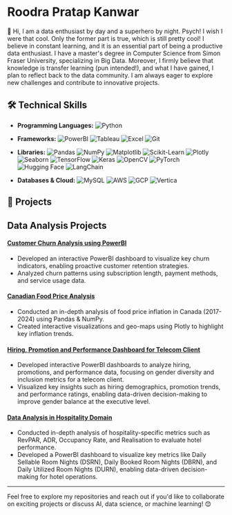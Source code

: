 # Roodra Pratap Kanwar

👋 Hi, I am a data enthusiast by day and a superhero by night. Psych! I wish I were that cool. Only the former part is true, which is still pretty cool! I believe in constant learning, and it is an essential part of being a productive data enthusiast. I have a master's degree in Computer Science from Simon Fraser University, specializing in Big Data. Moreover, I firmly believe that knowledge is transfer learning (pun intended!), and what I have gained, I plan to reflect back to the data community. I am always eager to explore new challenges and contribute to innovative projects.

## 🛠️ Technical Skills

- **Programming Languages:** 
  ![Python](https://img.shields.io/badge/Python-3776AB?style=for-the-badge&logo=python&logoColor=white)
  
- **Frameworks:** 
  ![PowerBI](https://img.shields.io/badge/PowerBI-F2C811?style=for-the-badge&logo=powerbi&logoColor=black)
  ![Tableau](https://img.shields.io/badge/Tableau-E97627?style=for-the-badge&logo=tableau&logoColor=white)
  ![Excel](https://img.shields.io/badge/Excel-217346?style=for-the-badge&logo=microsoftexcel&logoColor=white)
  ![Git](https://img.shields.io/badge/Git-F05032?style=for-the-badge&logo=git&logoColor=white)

- **Libraries:** 
  ![Pandas](https://img.shields.io/badge/Pandas-150458?style=for-the-badge&logo=pandas&logoColor=white)
  ![NumPy](https://img.shields.io/badge/NumPy-013243?style=for-the-badge&logo=numpy&logoColor=white)
  ![Matplotlib](https://img.shields.io/badge/Matplotlib-11557C?style=for-the-badge&logo=matplotlib&logoColor=white)
  ![Scikit-Learn](https://img.shields.io/badge/ScikitLearn-F7931E?style=for-the-badge&logo=scikitlearn&logoColor=white)
  ![Plotly](https://img.shields.io/badge/Plotly-3F4F75?style=for-the-badge&logo=plotly&logoColor=white)
  ![Seaborn](https://img.shields.io/badge/Seaborn-3776AB?style=for-the-badge&logo=python&logoColor=white)
  ![TensorFlow](https://img.shields.io/badge/TensorFlow-FFA800?style=for-the-badge&logo=tensorflow&logoColor=white)
  ![Keras](https://img.shields.io/badge/Keras-D00000?style=for-the-badge&logo=keras&logoColor=white)
  ![OpenCV](https://img.shields.io/badge/OpenCV-5C3EE8?style=for-the-badge&logo=opencv&logoColor=white)
  ![PyTorch](https://img.shields.io/badge/PyTorch-EE4C2C?style=for-the-badge&logo=pytorch&logoColor=white)
  ![Hugging Face](https://img.shields.io/badge/HuggingFace-FFD21E?style=for-the-badge&logo=huggingface&logoColor=black)
  ![LangChain](https://img.shields.io/badge/LangChain-000000?style=for-the-badge&logo=langchain&logoColor=white)

- **Databases & Cloud:** 
  ![MySQL](https://img.shields.io/badge/MySQL-4479A1?style=for-the-badge&logo=mysql&logoColor=white)
  ![AWS](https://img.shields.io/badge/AWS-232F3E?style=for-the-badge&logo=amazonaws&logoColor=white)
  ![GCP](https://img.shields.io/badge/Google_Cloud-4285F4?style=for-the-badge&logo=googlecloud&logoColor=white)
  ![Vertica](https://img.shields.io/badge/Vertica-000000?style=for-the-badge&logo=vertica&logoColor=white)
          
## 🚀 Projects

## Data Analysis Projects

#### [Customer Churn Analysis using PowerBI](https://github.com/RoodraKanwar/Customer_Churn_Analysis_PowerBI)
- Developed an interactive PowerBI dashboard to visualize key churn indicators, enabling proactive customer retention strategies.  
- Analyzed churn patterns using subscription length, payment methods, and service usage data.
  
#### [Canadian Food Price Analysis](https://github.com/RoodraKanwar/Canadian-Food-Price-Inflation-Analysis)
- Conducted an in-depth analysis of food price inflation in Canada (2017-2024) using Pandas & NumPy.  
- Created interactive visualizations and geo-maps using Plotly to highlight key inflation trends.

#### [Hiring, Promotion and Performance Dashboard for Telecom Client](https://github.com/RoodraKanwar/HR_PowerBI_Simulation)
- Developed interactive PowerBI dashboards to analyze hiring, promotions, and performance data, focusing on gender diversity and inclusion metrics for a telecom client.  
- Visualized key insights such as hiring demographics, promotion trends, and performance ratings, enabling data-driven decision-making to improve gender balance at the executive level.

#### [Data Analysis in Hospitality Domain](https://github.com/RoodraKanwar/Data-Analysis-in-Hospitality-Domain)
- Conducted in-depth analysis of hospitality-specific metrics such as RevPAR, ADR, Occupancy Rate, and Realisation to evaluate hotel performance.  
- Developed a PowerBI dashboard to visualize key metrics like Daily Sellable Room Nights (DSRN), Daily Booked Room Nights (DBRN), and Daily Utilized Room Nights (DURN), enabling data-driven decision-making for hotel operations. 

---
Feel free to explore my repositories and reach out if you'd like to collaborate on exciting projects or discuss AI, data science, or machine learning! 😊
